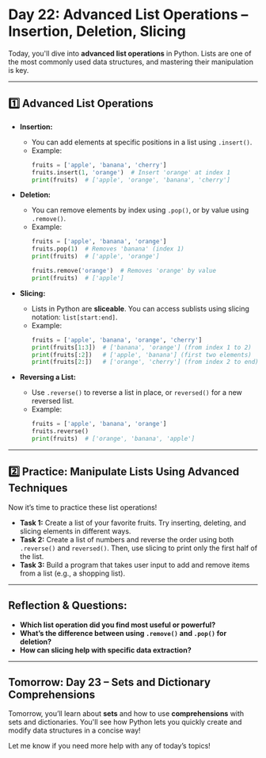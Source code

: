 # **Day 22: Advanced List Operations – Insertion, Deletion, Slicing**

Today, you'll dive into **advanced list operations** in Python. Lists are one of the most commonly used data structures, and mastering their manipulation is key.

---

## **1️⃣ Advanced List Operations**

- **Insertion:**
  - You can add elements at specific positions in a list using `.insert()`.
  - Example:
    ```python
    fruits = ['apple', 'banana', 'cherry']
    fruits.insert(1, 'orange')  # Insert 'orange' at index 1
    print(fruits)  # ['apple', 'orange', 'banana', 'cherry']
    ```

- **Deletion:**
  - You can remove elements by index using `.pop()`, or by value using `.remove()`.
  - Example:
    ```python
    fruits = ['apple', 'banana', 'orange']
    fruits.pop(1)  # Removes 'banana' (index 1)
    print(fruits)  # ['apple', 'orange']
    
    fruits.remove('orange')  # Removes 'orange' by value
    print(fruits)  # ['apple']
    ```

- **Slicing:**
  - Lists in Python are **sliceable**. You can access sublists using slicing notation: `list[start:end]`.
  - Example:
    ```python
    fruits = ['apple', 'banana', 'orange', 'cherry']
    print(fruits[1:3])  # ['banana', 'orange'] (from index 1 to 2)
    print(fruits[:2])   # ['apple', 'banana'] (first two elements)
    print(fruits[2:])   # ['orange', 'cherry'] (from index 2 to end)
    ```

- **Reversing a List:**
  - Use `.reverse()` to reverse a list in place, or `reversed()` for a new reversed list.
  - Example:
    ```python
    fruits = ['apple', 'banana', 'orange']
    fruits.reverse()
    print(fruits)  # ['orange', 'banana', 'apple']
    ```

---

## **2️⃣ Practice: Manipulate Lists Using Advanced Techniques**

Now it’s time to practice these list operations!

- **Task 1:** Create a list of your favorite fruits. Try inserting, deleting, and slicing elements in different ways.
- **Task 2:** Create a list of numbers and reverse the order using both `.reverse()` and `reversed()`. Then, use slicing to print only the first half of the list.
- **Task 3:** Build a program that takes user input to add and remove items from a list (e.g., a shopping list).

---

## **Reflection & Questions:**

- **Which list operation did you find most useful or powerful?**
- **What’s the difference between using `.remove()` and `.pop()` for deletion?**
- **How can slicing help with specific data extraction?**

---

## **Tomorrow: Day 23 – Sets and Dictionary Comprehensions**

Tomorrow, you’ll learn about **sets** and how to use **comprehensions** with sets and dictionaries. You'll see how Python lets you quickly create and modify data structures in a concise way!

Let me know if you need more help with any of today’s topics!